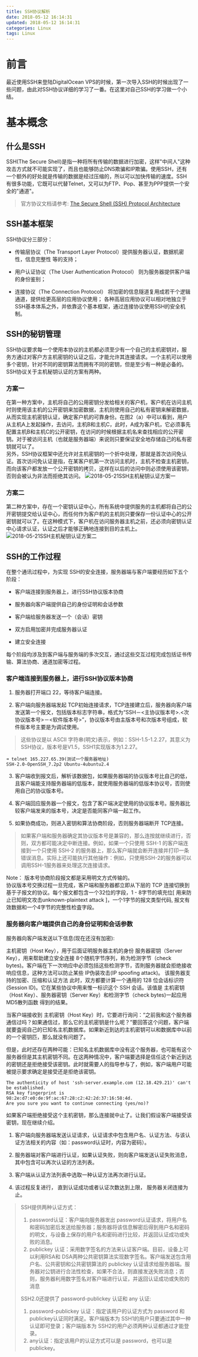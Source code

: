 ```yaml
---
title: SSH协议解析
date: 2018-05-12 16:14:31
updated: 2018-05-12 16:14:31
categories: Linux
tags: Linux
---
```

# 前言
最近使用SSH来登陆DigitalOcean VPS的时候，第一次导入SSH的时候出现了一些问题，由此对SSH协议详细的学习了一番。在这里对自己SSH的学习做一个小结。
# 基本概念
## 什么是SSH
SSH(The Secure Shell)是指一种将所有传输的数据进行加密，这样"中间人"这种攻击方式就不可能实现了，而且也能够防止DNS欺骗和IP欺骗。使用SSH，还有一个额外的好处就是传输的数据是经过压缩的，所以可以加快传输的速度。SSH有很多功能，它既可以代替Telnet，又可以为FTP、Pop、甚至为PPP提供一个安全的"通道"。
> 官方协议文档请参考: [The Secure Shell (SSH) Protocol Architecture](https://www.ietf.org/rfc/rfc4251.txt)


## SSH基本框架
SSH协议分三部分：
- 传输层协议（The Transport Layer Protocol）提供服务器认证，数据机密性，信息完整性 等的支持；

- 用户认证协议（The User Authentication Protocol） 则为服务器提供客户端的身份鉴别；

- 连接协议（The Connection Protocol） 将加密的信息隧道复用成若干个逻辑通道，提供给更高层的应用协议使用； 各种高层应用协议可以相对地独立于SSH基本体系之外，并依靠这个基本框架，通过连接协议使用SSH的安全机制。

## SSH的秘钥管理
SSH协议要求每一个使用本协议的主机都必须至少有一个自己的主机密钥对，服务方通过对客户方主机密钥的认证之后，才能允许其连接请求。一个主机可以使用多个密钥，针对不同的密钥算法而拥有不同的密钥，但是至少有一种是必备的。SSH协议关于主机秘钥认证的方案有两种。  
### 方案一
在第一种方案中，主机将自己的公用密钥分发给相关的客户机，客户机在访问主机时则使用该主机的公开密钥来加密数据，主机则使用自己的私有密钥来解密数据，从而实现主机密钥认证，确定客户机的可靠身份。在图2（a）中可以看到，用户从主机A上发起操作，去访问，主机B和主机C，此时，A成为客户机，它必须事先配置主机B和主机C的公开密钥，在访问的时候根据主机名来查找相应的公开密钥。对于被访问主机（也就是服务器端）来说则只要保证安全地存储自己的私有密钥就可以了。  
另外，SSH协议框架中还允许对主机密钥的一个折中处理，那就是首次访问免认证。首次访问免认证是指，在某客户机第一次访问主机时，主机不检查主机密钥，而向该客户都发放一个公开密钥的拷贝，这样在以后的访问中则必须使用该密钥，否则会被认为非法而拒绝其访问。
![2018-05-21SSH主机秘钥认证方案一](/images/in-post/2018-05-21SSH主机秘钥认证方案一.png)  
 
 
### 方案二
第二种方案中，存在一个密钥认证中心，所有系统中提供服务的主机都将自己的公开密钥提交给认证中心，而任何作为客户机的主机则只要保存一份认证中心的公开 密钥就可以了。在这种模式下，客户机在访问服务器主机之前，还必须向密钥认证中心请求认证，认证之后才能够正确地连接到目的主机上。  
![2018-05-21SSH主机秘钥认证方案二](/images/in-post/2018-05-21SSH主机秘钥认证方案二.png) 

## SSH的工作过程
在整个通讯过程中，为实现 SSH的安全连接，服务器端与客户端要经历如下五个阶段：

- 客户端连接到服务器上，进行SSH协议版本协商

- 服务器向客户端提供自己的身份证明和会话参数

- 客户端给服务器发送一个（会话）密钥

- 双方启用加密并完成服务器认证

- 建立安全连接  

每个阶段均涉及到客户端与服务端的多次交互，通过这些交互过程完成包括证书传输、算法协商、通道加密等过程。

### 客户端连接到服务器上，进行SSH协议版本协商
1. 服务器打开端口 22，等待客户端连接。

2. 客户端向服务器端发起 TCP初始连接请求，TCP连接建立后，服务器向客户端发送第一个报文，包括版本标志字符串，格式为“SSH－<主协议版本号>.<次协议版本号>－<软件版本号>”，协议版本号由主版本号和次版本号组成，软件版本号主要是为调试使用。
> 这些协议是以 ASCII 字符串(明文)表示，例如：SSH-1.5-1.2.27，其意义为SSH协议，版本号是V1.5，SSH1实现版本为1.2.27。
```
➜ telnet 165.227.65.39(测试一个服务器地址)
SSH-2.0-OpenSSH_7.2p2 Ubuntu-4ubuntu2.4
```
3. 客户端收到报文后，解析该数据包，如果服务器端的协议版本号比自己的低，且客户端能支持服务器端的低版本，就使用服务器端的低版本协议号，否则使用自己的协议版本号。

4. 客户端回应服务器一个报文，包含了客户端决定使用的协议版本号。服务器比较客户端发来的版本号，决定是否能同客户端一起工作。

5. 如果协商成功，则进入密钥和算法协商阶段，否则服务器端断开 TCP连接。
> 如果客户端和服务器确定其协议版本号是兼容的，那么连按就继续进行，否则，双方都可能决定中断连接。例如，如果一个只使用 SSH-1 的客户端连接到一个只使用 SSH-2 的服务器上，那么客户端就会断开连接并打印一条错误消息。实际上还可能执行其他操作：例如，只使用SSH-2的服务器可以调用SSH-1服务器来处理这次连接请求。  

Note： 版本号协商阶段报文都是采用明文方式传输的。  
协议版本号交换过程一旦完成，客户端和服务器都立即从下层的 TCP 连接切换到基于子报文的协议。每个报文都包含一个32位的字段，1 - 8字节的填充位[ 用来防止已知明文攻击unknown-plaintext attack ]，一个1字节的报文类型代码, 报文有效数据和一个4字节的完整性检査字段。

### 服务器向客户端提供自己的身份证明和会话参数

服务器向客户端发送以下信息(现在还沒有加密):

主机密钥（Host Key），用于后面证明服务器主机的身份
服务器密钥（Server Key），用来帮助建立安全连接
8个随机字节序列，称为检测字节（check bytes)。客户端在下一次响应中必须包括这些检测字节，否則服务器就会拒绝接收响应信息，这种方法可以防止某些 IP伪装攻击(IP spoofing attack)。
该服务器支持的加密、压缩和认证方法
此时，双方都要计算一个通用的 128 位会话标识符(Session ID)。它在某些协议中用来惟一标识这个 SSH 会话。该值是 主机密钥（Host Key）、服务器密钥（Server Key）和检测字节（check bytes)一起应用 MD5散列函数 得到的结果。

当客户端接收到 主机密钥（Host Key）时，它要进行询问：“之前我和这个服务器通信过吗？如果通信过，那么它的主机密钥是什么呢？”要回答这个问题，客户端就要査阅自己的已知名主机数据库。如果新近到达的主机密钥可以和数据库中以前的一个密钥匹，那么就没有问题了。

但是，此时还存在两种可能：已知名主机数据库中没有这个服务器，也可能有这个服务器但是其主机密钥不同。在这两种情况中，客户端要选择是信任这个新近到达的密钥还是拒绝接受该密钥。此时就需要人的指导参与了，例如，客户端用户可能被提示要求确定是接受还是拒绝该密钥。
```
The authenticity of host 'ssh-server.example.com (12.18.429.21)' can't be established.
RSA key fingerprint is 98:2e:d7:e0:de:9f:ac:67:28:c2:42:2d:37:16:58:4d.
Are you sure you want to continue connecting (yes/no)?
```
如果客户端拒绝接受这个主机密钥，那么连接就中止了。让我们假设客户端接受该密钥，现在继续介绍。


1. 客户端向服务器端发送认证请求，认证请求中包含用户名、认证方法、与该认证方法相关的内容（如：password认证时，内容为密码）。

2. 服务器端对客户端进行认证，如果认证失败，则向客户端发送认证失败消息，其中包含可以再次认证的方法列表。

3. 客户端从认证方法列表中选取一种认证方法再次进行认证。

4. 该过程反复进行， 直到认证成功或者认证次数达到上限， 服务器关闭连接为止。
> SSH提供两种认证方式：
> 1. password认证：客户端向服务器发出 password认证请求，将用户名和密码加密后发送给服务器；服务器将该信息解密后得到用户名和密码的明文，与设备上保存的用户名和密码进行比较，并返回认证成功或失败的消息。
> 2. publickey 认证：采用数字签名的方法来认证客户端。目前，设备上可以利用RSA和 DSA两种公共密钥算法实现数字签名。客户端发送包含用户名、公共密钥和公共密钥算法的 publickey 认证请求给服务器端。服务器对公钥进行合法性检查，如果不合法，则直接发送失败消息；否则，服务器利用数字签名对客户端进行认证，并返回认证成功或失败的消息  
> 
> SSH2.0还提供了 password-publickey 认证和 any 认证:
> 1. password-publickey 认证：指定该用户的认证方式为 password 和 publickey认证同时满足。客户端版本为 SSH1的用户只要通过其中一种认证即可登录；客户端版本为 SSH2的用户必须两种认证都通过才能登录。
> 2. any认证：指定该用户的认证方式可以是 password，也可以是 publickey。

 
 
 